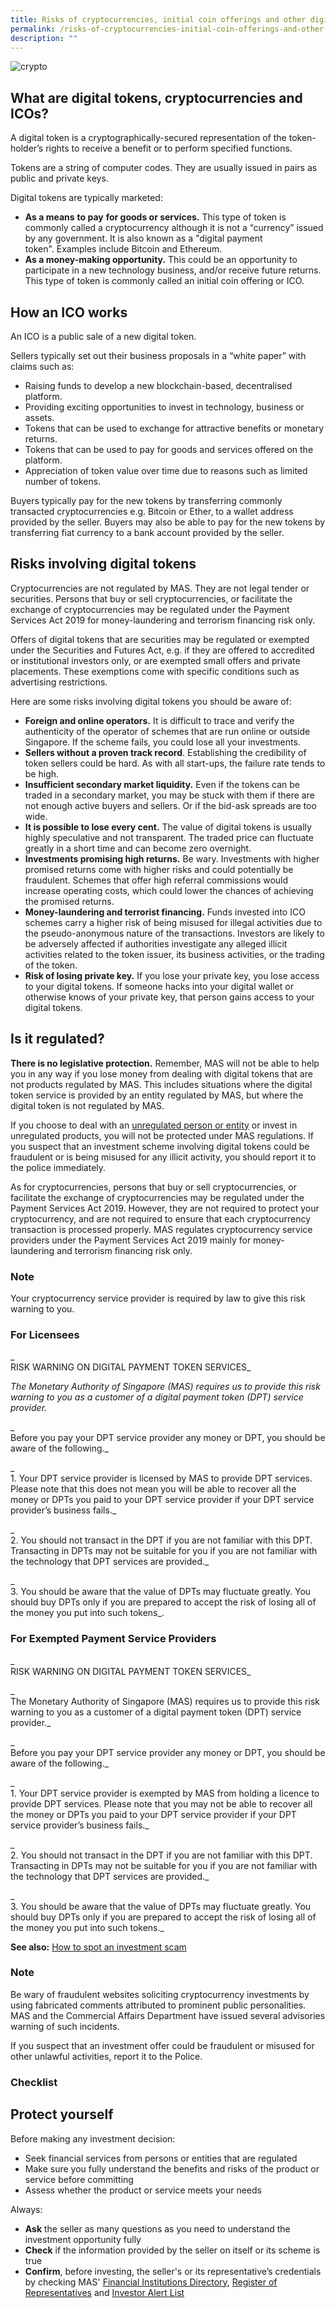 ```yaml
---
title: Risks of cryptocurrencies, initial coin offerings and other digital tokens
permalink: /risks-of-cryptocurrencies-initial-coin-offerings-and-other-digital-tokens/
description: ""
---
```

![crypto](/images/crypto%20coins%20tokens.jfif)

What are digital tokens, cryptocurrencies and ICOs?
---------------------------------------------------

A digital token is a cryptographically-secured representation of the token-holder’s rights to receive a benefit or to perform specified functions.

Tokens are a string of computer codes. They are usually issued in pairs as public and private keys.

Digital tokens are typically marketed:

*   **As a means** **to pay** **for goods or services.** This type of token is commonly called a cryptocurrency although it is not a “currency” issued by any government. It is also known as a "digital payment token". Examples include Bitcoin and Ethereum.   
*   **As a money-making opportunity.** This could be an opportunity to participate in a new technology business, and/or receive future returns. This type of token is commonly called an initial coin offering or ICO.

How an ICO works
----------------

An ICO is a public sale of a new digital token.

Sellers typically set out their business proposals in a “white paper” with claims such as:

*   Raising funds to develop a new blockchain-based, decentralised platform.
*   Providing exciting opportunities to invest in technology, business or assets.
*   Tokens that can be used to exchange for attractive benefits or monetary returns.
*   Tokens that can be used to pay for goods and services offered on the platform.
*   Appreciation of token value over time due to reasons such as limited number of tokens.

Buyers typically pay for the new tokens by transferring commonly transacted cryptocurrencies e.g. Bitcoin or Ether, to a wallet address provided by the seller. Buyers may also be able to pay for the new tokens by transferring fiat currency to a bank account provided by the seller.

Risks involving digital tokens
------------------------------

Cryptocurrencies are not regulated by MAS. They are not legal tender or securities. Persons that buy or sell cryptocurrencies, or facilitate the exchange of cryptocurrencies may be regulated under the Payment Services Act 2019 for money-laundering and terrorism financing risk only.

Offers of digital tokens that are securities may be regulated or exempted under the Securities and Futures Act, e.g. if they are offered to accredited or institutional investors only, or are exempted small offers and private placements. These exemptions come with specific conditions such as advertising restrictions.

Here are some risks involving digital tokens you should be aware of:

*   **Foreign and online operators.** It is difficult to trace and verify the authenticity of the operator of schemes that are run online or outside Singapore. If the scheme fails, you could lose all your investments.
*   **Sellers without a proven track record**. Establishing the credibility of token sellers could be hard. As with all start-ups, the failure rate tends to be high.
*   **Insufficient secondary market liquidity.** Even if the tokens can be traded in a secondary market, you may be stuck with them if there are not enough active buyers and sellers. Or if the bid-ask spreads are too wide.
*   **It is possible to lose every cent.** The value of digital tokens is usually highly speculative and not transparent. The traded price can fluctuate greatly in a short time and can become zero overnight.
*   **Investments promising high returns.** Be wary. Investments with higher promised returns come with higher risks and could potentially be fraudulent. Schemes that offer high referral commissions would increase operating costs, which could lower the chances of achieving the promised returns.
*   **Money-laundering and terrorist financing.** Funds invested into ICO schemes carry a higher risk of being misused for illegal activities due to the pseudo-anonymous nature of the transactions. Investors are likely to be adversely affected if authorities investigate any alleged illicit activities related to the token issuer, its business activities, or the trading of the token.
*   **Risk of losing private key.** If you lose your private key, you lose access to your digital tokens. If someone hacks into your digital wallet or otherwise knows of your private key, that person gains access to your digital tokens.

Is it regulated?
----------------

**There is no legislative protection.** Remember, MAS will not be able to help you in any way if you lose money from dealing with digital tokens that are not products regulated by MAS. This includes situations where the digital token service is provided by an entity regulated by MAS, but where the digital token is not regulated by MAS.

If you choose to deal with an [unregulated person or entity](https://www.moneysense.gov.sg/articles/2018/11/dealing-with-unregulated-persons) or invest in unregulated products, you will not be protected under MAS regulations. If you suspect that an investment scheme involving digital tokens could be fraudulent or is being misused for any illicit activity, you should report it to the police immediately.

As for cryptocurrencies, persons that buy or sell cryptocurrencies, or facilitate the exchange of cryptocurrencies may be regulated under the Payment Services Act 2019. However, they are not required to protect your cryptocurrency, and are not required to ensure that each cryptocurrency transaction is processed properly. MAS regulates cryptocurrency service providers under the Payment Services Act 2019 mainly for money-laundering and terrorism financing risk only.

### Note

Your cryptocurrency service provider is required by law to give this risk warning to you.

### For Licensees

_  
RISK WARNING ON DIGITAL PAYMENT TOKEN SERVICES_

  
_The Monetary Authority of Singapore (MAS) requires us to provide this risk warning to you as a customer of a digital payment token (DPT) service provider._

_  
Before you pay your DPT service provider any money or DPT, you should be aware of the following._

_  
1\. Your DPT service provider is licensed by MAS to provide DPT services. Please note that this does not mean you will be able to recover all the money or DPTs you paid to your DPT service provider if your DPT service provider’s business fails._

_  
2\. You should not transact in the DPT if you are not familiar with this DPT. Transacting in DPTs may not be suitable for you if you are not familiar with the technology that DPT services are provided._

_  
3\. You should be aware that the value of DPTs may fluctuate greatly. You should buy DPTs only if you are prepared to accept the risk of losing all of the money you put into such tokens_.

### For Exempted Payment Service Providers

_  
RISK WARNING ON DIGITAL PAYMENT TOKEN SERVICES_

_  
The Monetary Authority of Singapore (MAS) requires us to provide this risk warning to you as a customer of a digital payment token (DPT) service provider._

_  
Before you pay your DPT service provider any money or DPT, you should be aware of the following._

_  
1\. Your DPT service provider is exempted by MAS from holding a licence to provide DPT services. Please note that you may not be able to recover all the money or DPTs you paid to your DPT service provider if your DPT service provider’s business fails._

_  
2\. You should not transact in the DPT if you are not familiar with this DPT. Transacting in DPTs may not be suitable for you if you are not familiar with the technology that DPT services are provided._

_  
3\. You should be aware that the value of DPTs may fluctuate greatly. You should buy DPTs only if you are prepared to accept the risk of losing all of the money you put into such tokens._

**See also:** [How to spot an investment scam](https://www.moneysense.gov.sg/articles/2018/10/how-to-spot-an-investment-scam)

### Note

Be wary of fraudulent websites soliciting cryptocurrency investments by using fabricated comments attributed to prominent public personalities. MAS and the Commercial Affairs Department have issued several advisories warning of such incidents.

If you suspect that an investment offer could be fraudulent or misused for other unlawful activities, report it to the Police.

### Checklist

Protect yourself
----------------

Before making any investment decision:

*   Seek financial services from persons or entities that are regulated
*   Make sure you fully understand the benefits and risks of the product or service before committing
*   Assess whether the product or service meets your needs

Always:

*   **Ask** the seller as many questions as you need to understand the investment opportunity fully
*   **Check** if the information provided by the seller on itself or its scheme is true
*   **Confirm**, before investing, the seller's or its representative’s credentials by checking MAS' [Financial Institutions Directory](https://eservices.mas.gov.sg/fid), [Register of Representatives](https://eservices.mas.gov.sg/rr) and [Investor Alert List](http://www.mas.gov.sg/IAL.aspx)